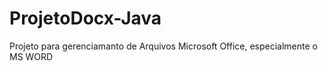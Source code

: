 # ProjetoDocx-Java
Projeto para gerenciamanto de Arquivos Microsoft Office, especialmente o  MS WORD
